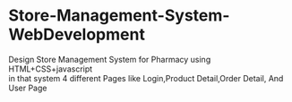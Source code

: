# Store-Management-System-WebDevelopment
Design Store Management System for Pharmacy using HTML+CSS+javascript       
in that system 4 different Pages like Login,Product Detail,Order Detail, And User Page 


